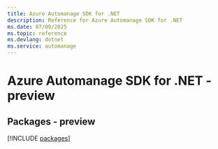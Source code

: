```yaml
---
title: Azure Automanage SDK for .NET
description: Reference for Azure Automanage SDK for .NET
ms.date: 07/09/2025
ms.topic: reference
ms.devlang: dotnet
ms.service: automanage
---
```

# Azure Automanage SDK for .NET - preview
## Packages - preview
[!INCLUDE [packages](automanage-index.md)]